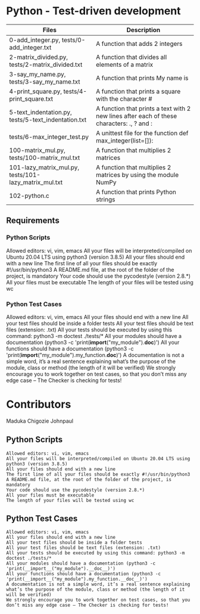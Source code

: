 # Python - Test-driven development

| Files                                     | Description                     |
| ----------------------------------------- | ------------------------------- |
| 0-add_integer.py, tests/0-add_integer.txt | A function that adds 2 integers |
| 2-matrix_divided.py, tests/2-matrix_divided.txt | A function that divides all elements of a matrix |
| 3-say_my_name.py, tests/3-say_my_name.txt | A function that prints My name is <first name> <last name> |
| 4-print_square.py, tests/4-print_square.txt | A function that prints a square with the character # |
| 5-text_indentation.py, tests/5-text_indentation.txt | A function that prints a text with 2 new lines after each of these characters: ., ? and : |
| tests/6-max_integer_test.py | A unittest file for the function def max_integer(list=[]): |
| 100-matrix_mul.py, tests/100-matrix_mul.txt | A function that multiplies 2 matrices |
| 101-lazy_matrix_mul.py, tests/101-lazy_matrix_mul.txt | A function that multiplies 2 matrices by using the module NumPy |
| 102-python.c | A function that prints Python strings |

## Requirements

### Python Scripts
Allowed editors: vi, vim, emacs
All your files will be interpreted/compiled on Ubuntu 20.04 LTS using python3 (version 3.8.5)
All your files should end with a new line
The first line of all your files should be exactly #!/usr/bin/python3
A README.md file, at the root of the folder of the project, is mandatory
Your code should use the pycodestyle (version 2.8.*)
All your files must be executable
The length of your files will be tested using wc

### Python Test Cases
Allowed editors: vi, vim, emacs
All your files should end with a new line
All your test files should be inside a folder tests
All your test files should be text files (extension: .txt)
All your tests should be executed by using this command: python3 -m doctest ./tests/*
All your modules should have a documentation (python3 -c 'print(__import__("my_module").__doc__)')
All your functions should have a documentation (python3 -c 'print(__import__("my_module").my_function.__doc__)')
A documentation is not a simple word, it’s a real sentence explaining what’s the purpose of the module, class or method (the length of it will be verified)
We strongly encourage you to work together on test cases, so that you don’t miss any edge case – The Checker is checking for tests!

# Contributors
Maduka Chigozie Johnpaul

## Python Scripts
	Allowed editors: vi, vim, emacs
	All your files will be interpreted/compiled on Ubuntu 20.04 LTS using python3 (version 3.8.5)
	All your files should end with a new line
	The first line of all your files should be exactly #!/usr/bin/python3
	A README.md file, at the root of the folder of the project, is mandatory
	Your code should use the pycodestyle (version 2.8.*)
	All your files must be executable
	The length of your files will be tested using wc

## Python Test Cases
	Allowed editors: vi, vim, emacs
	All your files should end with a new line
	All your test files should be inside a folder tests
	All your test files should be text files (extension: .txt)
	All your tests should be executed by using this command: python3 -m doctest ./tests/*
	All your modules should have a documentation (python3 -c 'print(__import__("my_module").__doc__)')
	All your functions should have a documentation (python3 -c 'print(__import__("my_module").my_function.__doc__)')
	A documentation is not a simple word, it’s a real sentence explaining what’s the purpose of the module, class or method (the length of it will be verified)
	We strongly encourage you to work together on test cases, so that you don’t miss any edge case – The Checker is checking for tests!
